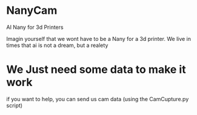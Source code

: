 # NanyCam
AI Nany for 3d Printers

Imagin yourself that we wont have to be a Nany for a 3d printer.
We live in times that ai is not a dream, but a realety

# We Just need some data to make it work
if you want to help, you can send us cam data (using the CamCupture.py script)
